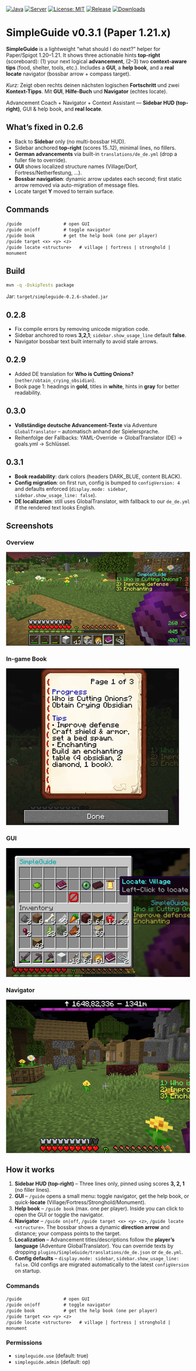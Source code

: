[![Java](https://img.shields.io/badge/Java-17%2B-orange.svg)](https://adoptium.net/)
[![Server](https://img.shields.io/badge/Paper%2FSpigot-1.20%E2%80%931.21-blue.svg)](https://papermc.io/)
[![License: MIT](https://img.shields.io/badge/License-MIT-green.svg)](LICENSE)
[![Release](https://img.shields.io/github/v/release/JobbeDeluxe/SimpleGuide?sort=semver)](https://github.com/JobbeDeluxe/SimpleGuide/releases)
[![Downloads](https://img.shields.io/github/downloads/JobbeDeluxe/SimpleGuide/total.svg)](https://github.com/JobbeDeluxe/SimpleGuide/releases)

# SimpleGuide v0.3.1 (Paper 1.21.x)

**SimpleGuide** is a lightweight “what should I do next?” helper for Paper/Spigot 1.20–1.21.
It shows three actionable hints **top-right** (scoreboard): (1) your next logical **advancement**,
(2–3) two **context-aware tips** (food, shelter, tools, etc.). Includes a **GUI**, a **help book**,
and a **real locate** navigator (bossbar arrow + compass target).

_Kurz:_ Zeigt oben rechts deinen nächsten logischen **Fortschritt** und zwei **Kontext-Tipps**.
Mit **GUI**, **Hilfe-Buch** und **Navigator** (echtes locate).


Advancement Coach + Navigator + Context Assistant — **Sidebar HUD (top-right)**, GUI & help book, and **real locate**.

## What’s fixed in 0.2.6
- Back to **Sidebar** only (no multi-bossbar HUD).
- Sidebar anchored **top-right** (scores 15..12), minimal lines, no fillers.
- **German advancements** via built-in `translations/de_de.yml` (drop a fuller file to override).
- **GUI** shows localized structure names (Village/Dorf, Fortress/Netherfestung, ...).
- **Bossbar navigation**: dynamic arrow updates each second; first static arrow removed via auto-migration of message files.
- Locate target **Y** moved to terrain surface.

## Commands
```
/guide                # open GUI
/guide on|off         # toggle navigator
/guide book           # get the help book (one per player)
/guide target <x> <y> <z>
/guide locate <structure>   # village | fortress | stronghold | monument
```

## Build
```bash
mvn -q -DskipTests package
```
Jar: `target/simpleguide-0.2.6-shaded.jar`


## 0.2.8
- Fix compile errors by removing unicode migration code.
- Sidebar anchored to rows **3,2,1**; `sidebar.show_usage_line` default **false**.
- Navigator bossbar text built internally to avoid stale arrows.


## 0.2.9
- Added DE translation for **Who is Cutting Onions?** (`nether/obtain_crying_obsidian`).
- Book page 1: headings in **gold**, titles in **white**, hints in **gray** for better readability.


## 0.3.0
- **Vollständige deutsche Advancement-Texte** via Adventure `GlobalTranslator` – automatisch anhand der Spielersprache.
- Reihenfolge der Fallbacks: YAML-Override → GlobalTranslator (DE) → goals.yml → Schlüssel.


## 0.3.1
- **Book readability**: dark colors (headers DARK_BLUE, content BLACK).
- **Config migration**: on first run, config is bumped to `configVersion: 4` and defaults enforced (`display.mode: sidebar`, `sidebar.show_usage_line: false`).
- **DE localization**: still uses GlobalTranslator, with fallback to our `de_de.yml` if the rendered text looks English.

## Screenshots

### Overview
![Overview](/img/Overview.png)

### In-game Book
![Book](/img/book.png)

### GUI
![GUI](/img/gui.png)

### Navigator
![Navigator](/img/nav.png)


## How it works

1. **Sidebar HUD (top-right)** – Three lines only, pinned using scores **3, 2, 1** (no filler lines).
2. **GUI** – `/guide` opens a small menu: toggle navigator, get the help book, or quick-**locate** (Village/Fortress/Stronghold/Monument).
3. **Help book** – `/guide book` (max. one per player). Inside you can click to open the GUI or toggle the navigator.
4. **Navigator** – `/guide on|off`, `/guide target <x> <y> <z>`, `/guide locate <structure>`.
   The bossbar shows a dynamic **direction arrow** and distance; your compass points to the target.
5. **Localization** – Advancement titles/descriptions follow the **player’s language** (Adventure GlobalTranslator).
   You can override texts by dropping `plugins/SimpleGuide/translations/de_de.json` or `de_de.yml`.
6. **Config defaults** – `display.mode: sidebar`, `sidebar.show_usage_line: false`.
   Old configs are migrated automatically to the latest `configVersion` on startup.

### Commands
```
/guide                # open GUI
/guide on|off         # toggle navigator
/guide book           # get the help book (one per player)
/guide target <x> <y> <z>
/guide locate <structure>   # village | fortress | stronghold | monument
```

### Permissions
- `simpleguide.use` (default: true)
- `simpleguide.admin` (default: op)
